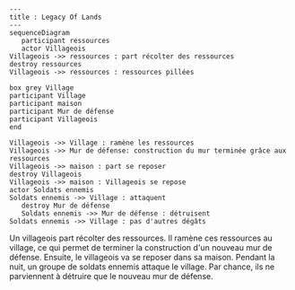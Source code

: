  ```mermaid
---
title : Legacy Of Lands
---
sequenceDiagram
    participant ressources
    actor Villageois
Villageois ->> ressources : part récolter des ressources
destroy ressources
Villageois ->> ressources : ressources pillées

box grey Village
participant Village
participant maison
participant Mur de défense
participant Villageois
end

Villageois ->> Village : ramène les ressources
Villageois ->> Mur de défense: construction du mur terminée grâce aux ressources 
Villageois ->> maison : part se reposer
destroy Villageois
Villageois ->> maison : Villageois se repose
actor Soldats ennemis
Soldats ennemis ->> Village : attaquent
    destroy Mur de défense
    Soldats ennemis ->> Mur de défense : détruisent 
Soldats ennemis ->> Village : pas d'autres dégâts
```

Un villageois part récolter des ressources. 
Il ramène ces ressources au village, ce qui permet de terminer la construction d'un nouveau mur de défense. 
Ensuite, le villageois va se reposer dans sa maison. 
Pendant la nuit, un groupe de soldats ennemis attaque le village. 
Par chance, ils ne parviennent à détruire que le nouveau mur de défense.
